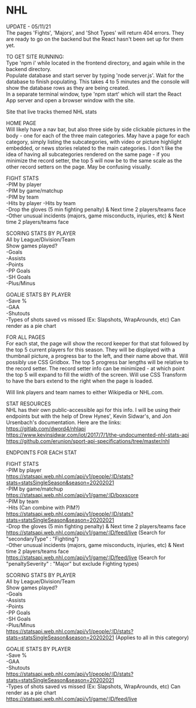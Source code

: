 # NHL
UPDATE - 05/11/21  
The pages 'Fights', 'Majors', and 'Shot Types' will return 404 errors. They are ready to go on the backend but the React hasn't been set up for them yet.  

TO GET SITE RUNNING:  
Type 'npm i' while located in the frontend directory, and again while in the backend directory.  
Populate database and start server by typing 'node server.js'. Wait for the database to finish populating. This takes 4 to 5 minutes and the console will show the database rows as they are being created.  
In a separate terminal window, type 'npm start' which will start the React App server and open a browser window with the site.  


Site that live tracks themed NHL stats  

HOME PAGE  
Will likely have a nav bar, but also three side by side clickable pictures in the body - one for each of the three main categories. May have a page for each category, simply listing the subcategories, with video or picture highlight embedded, or news stories related to the main categories. I don't like the idea of having all subcategories rendered on the same page - if you minimize the record setter, the top 5 will now be to the same scale as the other record setters on the page. May be confusing visually.  

FIGHT STATS  
-PIM by player  
-PIM by game/matchup  
-PIM by team  
-Hits by player
-Hits by team  
-Drop the gloves (5 min fighting penalty) & Next time 2 players/teams face  
-Other unusual incidents (majors, game misconducts, injuries, etc) & Next time 2 players/teams face  

SCORING STATS BY PLAYER  
All by League/Division/Team  
Show games played?  
-Goals  
-Assists  
-Points  
-PP Goals  
-SH Goals  
-Plus/Minus  

GOALIE STATS BY PLAYER  
-Save %  
-GAA  
-Shutouts  
-Types of shots saved vs missed (Ex: Slapshots, WrapArounds, etc) Can render as a pie chart  


FOR ALL PAGES  
For each stat, the page will show the record keeper for that stat followed by the top 5 current players for this season. They will be displayed with a thumbnail picture, a progress bar to the left, and their name above that. Will possibly use CSS Gridbox. The top 5 progress bar lengths will be relative to the record setter. The record setter info can be minimized - at which point the top 5 will expand to fill the width of the screen. Will use CSS Transform to have the bars extend to the right when the page is loaded.  

Will link players and team names to either Wikipedia or NHL.com.  


STAT RESOURCES  
NHL has their own public-accessible api for this info. I will be using their endpoints but with the help of Drew Hynes', Kevin Sidwar's, and Jon Ursenbach's documentation. Here are the links:  
https://gitlab.com/dword4/nhlapi  
https://www.kevinsidwar.com/iot/2017/7/1/the-undocumented-nhl-stats-api  
https://github.com/erunion/sport-api-specifications/tree/master/nhl  


ENDPOINTS FOR EACH STAT

FIGHT STATS  
-PIM by player  
https://statsapi.web.nhl.com/api/v1/people/:ID/stats?stats=statsSingleSeason&season=20202021  
-PIM by game/matchup  
https://statsapi.web.nhl.com/api/v1/game/:ID/boxscore  
-PIM by team  
-Hits (Can combine with PIM?)  
https://statsapi.web.nhl.com/api/v1/people/:ID/stats?stats=statsSingleSeason&season=20202021  
-Drop the gloves (5 min fighting penalty) & Next time 2 players/teams face  
https://statsapi.web.nhl.com/api/v1/game/:ID/feed/live (Search for "secondaryType" : "Fighting")  
-Other unusual incidents (majors, game misconducts, injuries, etc) & Next time 2 players/teams face  
https://statsapi.web.nhl.com/api/v1/game/:ID/feed/live (Search for "penaltySeverity" : "Major" but exclude Fighting types)  

SCORING STATS BY PLAYER  
All by League/Division/Team  
Show games played?  
-Goals  
-Assists  
-Points  
-PP Goals  
-SH Goals  
-Plus/Minus  
https://statsapi.web.nhl.com/api/v1/people/:ID/stats?stats=statsSingleSeason&season=20202021 (Applies to all in this category)  

GOALIE STATS BY PLAYER  
-Save %  
-GAA  
-Shutouts  
https://statsapi.web.nhl.com/api/v1/people/:ID/stats?stats=statsSingleSeason&season=20202021  
-Types of shots saved vs missed (Ex: Slapshots, WrapArounds, etc) Can render as a pie chart  
https://statsapi.web.nhl.com/api/v1/game/:ID/feed/live  
